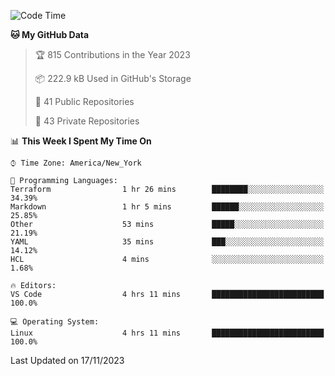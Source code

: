 <!--START_SECTION:waka-->
![Code Time](http://img.shields.io/badge/Code%20Time-231%20hrs%2014%20mins-blue)

**🐱 My GitHub Data** 

> 🏆 815 Contributions in the Year 2023
 > 
> 📦 222.9 kB Used in GitHub's Storage 
 > 
> 📜 41 Public Repositories 
 > 
> 🔑 43 Private Repositories  
 > 
📊 **This Week I Spent My Time On** 

```text
⌚︎ Time Zone: America/New_York

💬 Programming Languages: 
Terraform                1 hr 26 mins        ████████░░░░░░░░░░░░░░░░░   34.39% 
Markdown                 1 hr 5 mins         ██████░░░░░░░░░░░░░░░░░░░   25.85% 
Other                    53 mins             █████░░░░░░░░░░░░░░░░░░░░   21.19% 
YAML                     35 mins             ███░░░░░░░░░░░░░░░░░░░░░░   14.12% 
HCL                      4 mins              ░░░░░░░░░░░░░░░░░░░░░░░░░   1.68%

🔥 Editors: 
VS Code                  4 hrs 11 mins       █████████████████████████   100.0%

💻 Operating System: 
Linux                    4 hrs 11 mins       █████████████████████████   100.0%

```


 Last Updated on 17/11/2023
<!--END_SECTION:waka-->